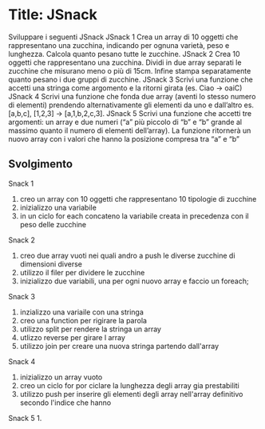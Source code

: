 Title: JSnack
===
Sviluppare i seguenti JSnack
JSnack 1
Crea un array di 10 oggetti che rappresentano una zucchina, indicando per ognuna varietà, peso e lunghezza.
Calcola quanto pesano tutte le zucchine.
JSnack 2
Crea 10 oggetti che rappresentano una zucchina.
Dividi in due array separati le zucchine che misurano meno o più di 15cm.
Infine stampa separatamente quanto pesano i due gruppi di zucchine.
JSnack 3
Scrivi una funzione che accetti una stringa come argomento e la ritorni girata (es. Ciao -> oaiC)
JSnack 4
Scrivi una funzione che fonda due array (aventi lo stesso numero di elementi) prendendo alternativamente gli elementi da uno e dall’altro
es. [a,b,c], [1,2,3] → [a,1,b,2,c,3].
JSnack 5
Scrivi una funzione che accetti tre argomenti:
un array e due numeri (“a” più piccolo di “b” e “b” grande al massimo quanto il numero di elementi dell’array).
La funzione ritornerà un nuovo array con i valori che hanno la posizione compresa tra “a” e “b”


## Svolgimento 
Snack 1
1. creo un array con 10 oggetti che rappresentano 10 tipologie di zucchine
2. inizializzo una variabile 
3. in un ciclo for each concateno la variabile creata in precedenza con il peso delle zucchine 

Snack 2
1. creo due array vuoti nei quali andro a push le diverse zucchine di dimensioni diverse 
2. utilizzo il filer per dividere le zucchine
3. inizializzo due variabili, una per ogni nuovo array e faccio un foreach;

Snack 3
1. inzializzo una variaile con una stringa
2. creo una function per rigirare la parola
3. utilizzo split per rendere la stringa un array
4. utlizzo reverse per girare l array
5. utilizzo join per creare una nuova stringa partendo dall'array

Snack 4
1. inizializzo un array vuoto 
2. creo un ciclo for por ciclare la lunghezza degli array gia prestabiliti
3. utilizzo push per inserire gli elementi degli array nell'array definitivo secondo l'indice che hanno 

Snack 5
1.
